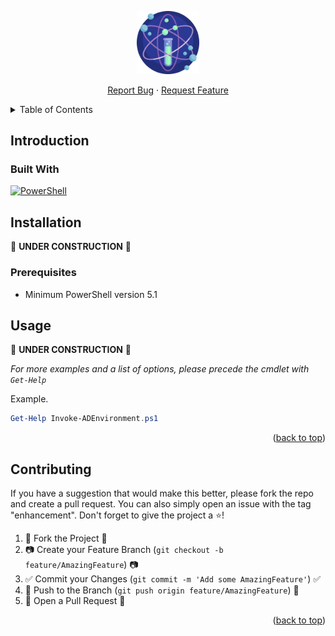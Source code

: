 <!-- PROJECT LOGO -->
<p align="center" style="text-align: center">
 <a href="https://github.com/Smooti-PowerShell/Disable-InactiveDomainAccount">
  <img src="./images/science.png" width="20%">
 </a><br />
</p>

<p align="center">
 <a href="https://github.com/Smooti-PowerShell/Disable-InactiveDomainAccount/issues">Report Bug</a>
 ·
 <a href="https://github.com/Smooti-PowerShell/Disable-InactiveDomainAccount/issues">Request Feature</a>
</p>

<!-- TABLE OF CONTENTS -->
<details>
 <summary>Table of Contents</summary>
 <ol>
  <li>
   <a href="#introduction">Introduction</a>
   <ul>
    <li><a href="#built-with">Built With</a></li>
   </ul>
  </li>
   <li><a href="#installation">Installation</a></li>
   <ul>
    <li><a href="#prerequisites">Prerequisites</a></li>
   </ul>
  </li>
  <li><a href="#contributing">Contributing</a></li>
  <li><a href="#license">License</a></li>
 </ol>
</details>

<!-- ABOUT THE PROJECT -->

## Introduction

### Built With

[![PowerShell][powershell.com]][powershell-url]

<!-- Installation -->

## Installation

:construction: **UNDER CONSTRUCTION** :construction:

### Prerequisites

- Minimum PowerShell version 5.1

<!-- USAGE EXAMPLES -->

## Usage

:construction: **UNDER CONSTRUCTION** :construction:

_For more examples and a list of options, please precede the cmdlet with `Get-Help`_

Example.

```powershell
Get-Help Invoke-ADEnvironment.ps1
```

<p align="right">(<a href="#top">back to top</a>)</p>

<!-- CONTRIBUTING -->

## Contributing

If you have a suggestion that would make this better, please fork the repo and create a pull request. You can also simply open an issue with the tag "enhancement".
Don't forget to give the project a :star:!

1. :fork_and_knife: Fork the Project :fork_and_knife:
2. :camera: Create your Feature Branch (`git checkout -b feature/AmazingFeature`) :camera:
3. :white_check_mark: Commit your Changes (`git commit -m 'Add some AmazingFeature'`) :white_check_mark:
4. :ribbon: Push to the Branch (`git push origin feature/AmazingFeature`) :ribbon:
5. :confetti_ball: Open a Pull Request :confetti_ball:

<p align="right">(<a href="#top">back to top</a>)</p>

<!-- MARKDOWN LINKS & IMAGES -->
<!-- https://www.markdownguide.org/basic-syntax/#reference-style-links -->

[powershell.com]: https://img.shields.io/badge/PowerShell-0769AD?style=badge&logo=powershell&logoColor=blue&color=black
[powershell-url]: https://docs.microsoft.com/en-us/powershell/

